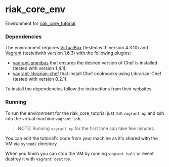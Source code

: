 riak_core_env
=============

Environment for [riak_core_tutorial](https://github.com/mentels/riak_core_tutorial).

### Dependencies ###

The environment requires [VirtualBox](https://www.virtualbox.org/)
(tested with version 4.3.10) and [Vagrant](https://www.vagrantup.com/)
(testedwith version 1.6.3) with the following plugins:
* [vagrant-omnibus](https://github.com/schisamo/vagrant-omnibus) that
  ensures the desired version of Chef is installed (tested with version
  1.4.1);
* [vagrant-librarian-chef](https://github.com/jimmycuadra/vagrant-librarian-chef)
  that install Chef cookbooks using Librarian-Chef (tested with version
  0.2.1).

To install the dependencies follow the instructions from their websites.

### Running ###

To run the environment for the riak_core_tutorial just run `vagrant up`
and ssh into the virtual machine `vagrant ssh`.

> NOTE: Running `vagrant up` for the first time can take few minutes.

You can edit the tutorial's code from your machine as it's shared with
the VM via `synced/` directory.

When you finish you can stop the VM by running `vagrant halt` or event
destroy it with `vagrant destroy`.

